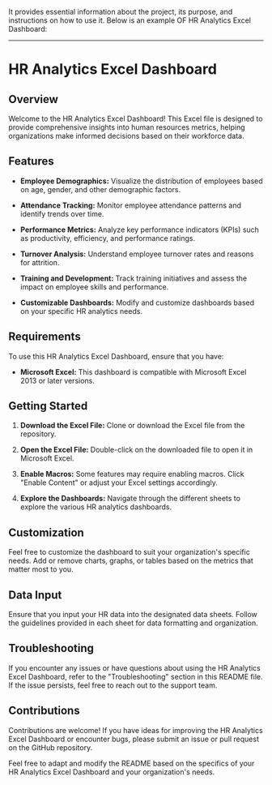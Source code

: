It provides essential information about the project, its purpose, and instructions on how to use it. Below 
is an example OF HR Analytics Excel Dashboard:

---

# HR Analytics Excel Dashboard

## Overview

Welcome to the HR Analytics Excel Dashboard! This Excel file is designed to provide comprehensive 
insights into human resources metrics, helping organizations make informed decisions based on their workforce data.

## Features

- **Employee Demographics:** Visualize the distribution of employees based on age, gender, and other demographic factors.
  
- **Attendance Tracking:** Monitor employee attendance patterns and identify trends over time.

- **Performance Metrics:** Analyze key performance indicators (KPIs) such as productivity, efficiency, and performance ratings.

- **Turnover Analysis:** Understand employee turnover rates and reasons for attrition.

- **Training and Development:** Track training initiatives and assess the impact on employee skills and performance.

- **Customizable Dashboards:** Modify and customize dashboards based on your specific HR analytics needs.

## Requirements

To use this HR Analytics Excel Dashboard, ensure that you have:

- **Microsoft Excel:** This dashboard is compatible with Microsoft Excel 2013 or later versions.

## Getting Started

1. **Download the Excel File:** Clone or download the Excel file from the repository.

2. **Open the Excel File:** Double-click on the downloaded file to open it in Microsoft Excel.

3. **Enable Macros:** Some features may require enabling macros. Click "Enable Content" or adjust your Excel settings accordingly.

4. **Explore the Dashboards:** Navigate through the different sheets to explore the various HR analytics dashboards.

## Customization

Feel free to customize the dashboard to suit your organization's specific needs.
Add or remove charts, graphs, or tables based on the metrics that matter most to you.

## Data Input

Ensure that you input your HR data into the designated data sheets.
Follow the guidelines provided in each sheet for data formatting and organization.

## Troubleshooting

If you encounter any issues or have questions about using the HR Analytics
Excel Dashboard, refer to the "Troubleshooting" section in this README file. If the issue persists, feel free to reach out to the support team.

## Contributions

Contributions are welcome! If you have ideas for improving the HR Analytics Excel Dashboard or encounter
bugs, please submit an issue or pull request on the GitHub repository.



Feel free to adapt and modify the README based on the specifics of your HR Analytics Excel Dashboard and your organization's needs.
